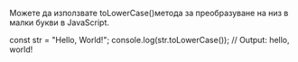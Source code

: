 Можете да използвате toLowerCase()метода за преобразуване на низ в малки букви в JavaScript.

const str = "Hello, World!";
console.log(str.toLowerCase()); // Output: hello, world!
